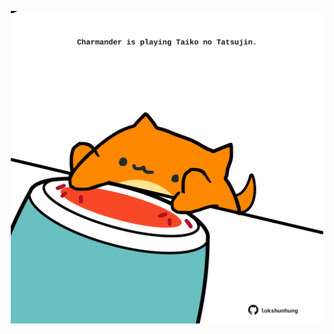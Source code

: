 <!-- built at 23/12/2024, 06:00:47 UTC -->
<p align="center">
  <img width="500" height="500" src="./ReadmeImage.svg">
</p>

